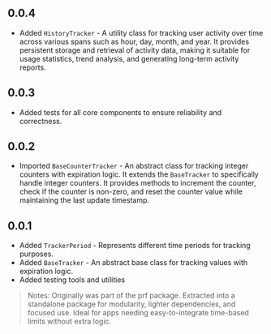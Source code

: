 ## 0.0.4

- Added `HistoryTracker` - A utility class for tracking user activity over time across various spans such as hour, day, month, and year. It provides persistent storage and retrieval of activity data, making it suitable for usage statistics, trend analysis, and generating long-term activity reports.

## 0.0.3

- Added tests for all core components to ensure reliability and correctness.

## 0.0.2

- Imported `BaseCounterTracker` - An abstract class for tracking integer counters with expiration logic. It extends the `BaseTracker` to specifically handle integer counters. It provides methods to increment the counter, check if the counter is non-zero, and reset the counter value while maintaining the last update timestamp.

## 0.0.1

- Added `TrackerPeriod` - Represents different time periods for tracking purposes.
- Added `BaseTracker` - An abstract base class for tracking values with expiration logic.
- Added testing tools and utilities

> Notes: Originally was part of the prf package. Extracted into a standalone package for modularity, lighter dependencies, and focused use. Ideal for apps needing easy-to-integrate time-based limits without extra logic.
